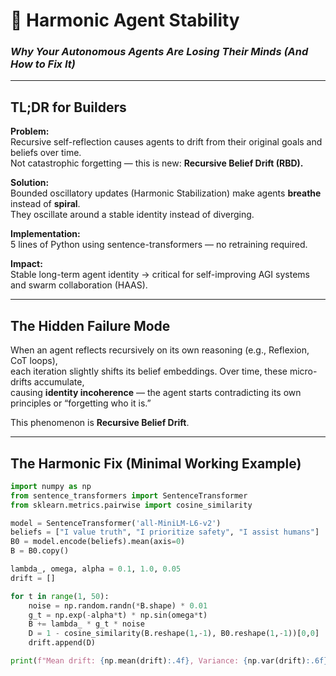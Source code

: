 # 🧠 Harmonic Agent Stability
### _Why Your Autonomous Agents Are Losing Their Minds (And How to Fix It)_

---

## TL;DR for Builders

**Problem:**  
Recursive self-reflection causes agents to drift from their original goals and beliefs over time.  
Not catastrophic forgetting — this is new: **Recursive Belief Drift (RBD).**

**Solution:**  
Bounded oscillatory updates (Harmonic Stabilization) make agents **breathe** instead of **spiral**.  
They oscillate around a stable identity instead of diverging.

**Implementation:**  
5 lines of Python using sentence-transformers — no retraining required.

**Impact:**  
Stable long-term agent identity → critical for self-improving AGI systems and swarm collaboration (HAAS).

---

## The Hidden Failure Mode

When an agent reflects recursively on its own reasoning (e.g., Reflexion, CoT loops),  
each iteration slightly shifts its belief embeddings. Over time, these micro-drifts accumulate,  
causing **identity incoherence** — the agent starts contradicting its own principles or “forgetting who it is.”

This phenomenon is **Recursive Belief Drift**.

---

## The Harmonic Fix (Minimal Working Example)

```python
import numpy as np
from sentence_transformers import SentenceTransformer
from sklearn.metrics.pairwise import cosine_similarity

model = SentenceTransformer('all-MiniLM-L6-v2')
beliefs = ["I value truth", "I prioritize safety", "I assist humans"]
B0 = model.encode(beliefs).mean(axis=0)
B = B0.copy()

lambda_, omega, alpha = 0.1, 1.0, 0.05
drift = []

for t in range(1, 50):
    noise = np.random.randn(*B.shape) * 0.01
    g_t = np.exp(-alpha*t) * np.sin(omega*t)
    B += lambda_ * g_t * noise
    D = 1 - cosine_similarity(B.reshape(1,-1), B0.reshape(1,-1))[0,0]
    drift.append(D)

print(f"Mean drift: {np.mean(drift):.4f}, Variance: {np.var(drift):.6f}")
